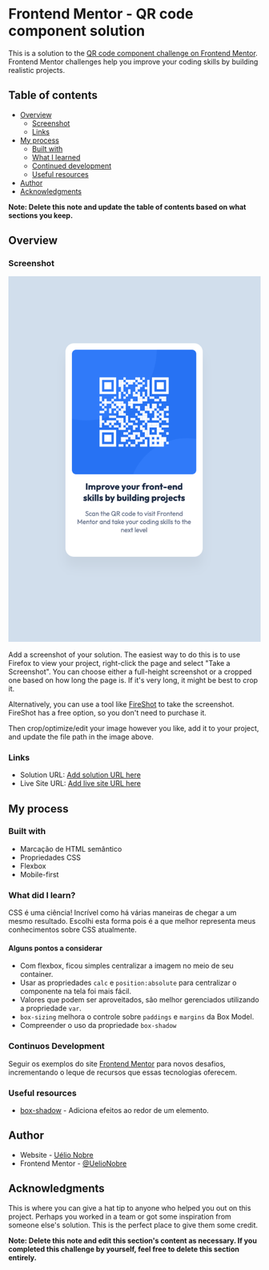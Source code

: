 # Frontend Mentor - QR code component solution

This is a solution to the [QR code component challenge on Frontend Mentor](https://www.frontendmentor.io/challenges/qr-code-component-iux_sIO_H). Frontend Mentor challenges help you improve your coding skills by building realistic projects. 

## Table of contents

- [Overview](#overview)
  - [Screenshot](#screenshot)
  - [Links](#links)
- [My process](#my-process)
  - [Built with](#built-with)
  - [What I learned](#what-i-learned)
  - [Continued development](#continued-development)
  - [Useful resources](#useful-resources)
- [Author](#author)
- [Acknowledgments](#acknowledgments)

**Note: Delete this note and update the table of contents based on what sections you keep.**

## Overview

### Screenshot

![Screenshot](./screenshot.png)

Add a screenshot of your solution. The easiest way to do this is to use Firefox to view your project, right-click the page and select "Take a Screenshot". You can choose either a full-height screenshot or a cropped one based on how long the page is. If it's very long, it might be best to crop it.

Alternatively, you can use a tool like [FireShot](https://getfireshot.com/) to take the screenshot. FireShot has a free option, so you don't need to purchase it. 

Then crop/optimize/edit your image however you like, add it to your project, and update the file path in the image above.

### Links

- Solution URL: [Add solution URL here](https://your-solution-url.com)
- Live Site URL: [Add live site URL here](https://your-live-site-url.com)

## My process

### Built with

- Marcação de HTML semântico
- Propriedades CSS
- Flexbox
- Mobile-first

### What did I learn?

CSS é uma ciência! Incrível como há várias maneiras de chegar a um mesmo resultado. Escolhi esta forma pois é a que melhor representa meus conhecimentos sobre CSS atualmente.

#### Alguns pontos a considerar
- Com flexbox, ficou simples centralizar a imagem no meio de seu container.
- Usar as propriedades `calc` e `position:absolute` para centralizar o componente na tela foi mais fácil.
- Valores que podem ser aproveitados, são melhor gerenciados utilizando a propriedade `var`.
- `box-sizing` melhora o controle sobre `paddings` e `margins` da Box Model.
- Compreender o uso da propriedade `box-shadow`

### Continuos Development

Seguir os exemplos do site [Frontend Mentor](https://www.frontendmentor.io/) para novos desafios, incrementando o leque de recursos que essas tecnologias  oferecem.

### Useful resources

- [box-shadow](https://developer.mozilla.org/en-US/docs/Web/CSS/) - Adiciona efeitos ao redor de um elemento.

## Author

- Website - [Uélio Nobre](https://github.com/UelioNobre/portfolio-qr-code-component)
- Frontend Mentor - [@UelioNobre](https://www.frontendmentor.io/profile/UelioNobre)

## Acknowledgments

This is where you can give a hat tip to anyone who helped you out on this project. Perhaps you worked in a team or got some inspiration from someone else's solution. This is the perfect place to give them some credit.

**Note: Delete this note and edit this section's content as necessary. If you completed this challenge by yourself, feel free to delete this section entirely.**
